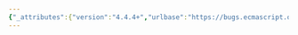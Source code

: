 ```yaml
---
{"_attributes":{"version":"4.4.4+","urlbase":"https://bugs.ecmascript.org/","maintainer":"dherman@mozilla.com"},"bug":{"bug_id":1258,"creation_ts":"2013-02-27 10:17:00 -0800","short_desc":"BasicFormatMatcher 11.c.vi doesn't handle optionsProp and formatProp being undefined","delta_ts":"2015-02-08 14:07:38 -0800","product":"Internationalization - ECMA-402","component":"Specification","version":"Edition 1.0 standard","rep_platform":"All","op_sys":"All","bug_status":"RESOLVED","resolution":"FIXED","priority":"Normal","bug_severity":"normal","everconfirmed":true,"reporter":{"uid":"ecmascriptbugs","name":"Norbert"},"assigned_to":{"uid":"ecmascriptbugs","name":"Norbert"},"long_desc":[{"commentid":3241,"comment_count":0,"who":{"uid":"ecmascriptbugs","name":"Norbert"},"bug_when":"2013-02-27 10:17:24 -0800","thetext":"Substeps 11.c.vi.2 and 11.c.vi.3 of the BasicFormatMatcher algorithm determine the indexes of optionsProp and formatProp within the values array. This assumes that both actually have values included in this array, and fails if both are undefined. The steps leading here, however, do not prevent them from both being undefined."},{"commentid":12223,"comment_count":1,"who":{"uid":"ecmascriptbugs","name":"Norbert"},"bug_when":"2015-02-08 14:07:38 -0800","thetext":"Fixed in 2013-02-28 draft."}]}}
---
```

